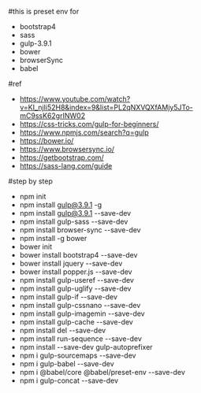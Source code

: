 #this is preset env for

- bootstrap4
- sass
- gulp-3.9.1
- bower
- browserSync
- babel

#ref

- https://www.youtube.com/watch?v=KI_njIi52H8&index=9&list=PL2qNXVQXfAMjy5JTo-mC9ssK62grINW02
- https://css-tricks.com/gulp-for-beginners/
- https://www.npmjs.com/search?q=gulp
- https://bower.io/
- https://www.browsersync.io/
- https://getbootstrap.com/
- https://sass-lang.com/guide

#step by step

- npm init
- npm install gulp@3.9.1 -g
- npm install gulp@3.9.1 --save-dev
- npm install gulp-sass --save-dev
- npm install browser-sync --save-dev
- npm install -g bower
- bower init
- bower install bootstrap4 --save-dev
- bower install jquery --save-dev
- bower install popper.js --save-dev
- npm install gulp-useref --save-dev
- npm install gulp-uglify --save-dev
- npm install gulp-if --save-dev
- npm install gulp-cssnano --save-dev
- npm install gulp-imagemin --save-dev
- npm install gulp-cache --save-dev
- npm install del --save-dev
- npm install run-sequence --save-dev
- npm install --save-dev gulp-autoprefixer
- npm i gulp-sourcemaps --save-dev
- npm i gulp-babel --save-dev
- npm i @babel/core @babel/preset-env --save-dev
- npm i gulp-concat --save-dev
